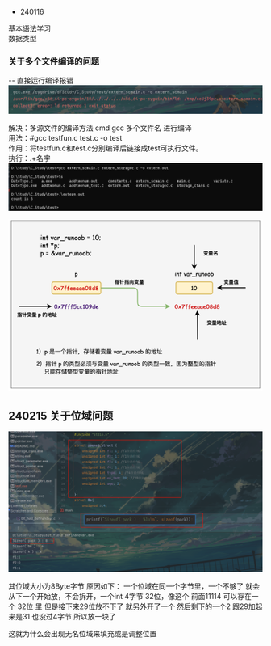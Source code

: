 - 240116

基本语法学习 \
数据类型

### 关于多个文件编译的问题
-- 直接运行编译报错
![img.png](img.png)

解决：多源文件的编译方法
cmd  gcc 多个文件名 进行编译 \
用法：#gcc testfun.c test.c -o test\
作用：将testfun.c和test.c分别编译后链接成test可执行文件。\
执行：.\+名字
![img_1.png](img_1.png)

![img_2.png](img_2.png)


## 240215 关于位域问题
![img_3.png](img_3.png)

其位域大小为8Byte字节
原因如下：
一个位域在同一个字节里，一个不够了 就会从下一个开始放，不会拆开，一个int 4字节 32位，像这个 前面11114 
可以存在一个 32位 里 但是接下来29位放不下了 就另外开了一个 然后剩下的一个2 跟29加起来是31 也没过4字节 
所以放一块了

这就为什么会出现无名位域来填充或是调整位置
